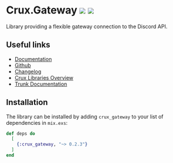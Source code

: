 # Crux.Gateway [![](https://github.com/SpaceEEC/crux_gateway/workflows/Tests/badge.svg?event=push&branch=master)](https://github.com/SpaceEEC/crux_gateway/actions) [![](https://github.com/SpaceEEC/crux_gateway/workflows/Documentation/badge.svg?event=push&branch=master)](https://spaceeec.github.io/crux_gateway)

Library providing a flexible gateway connection to the Discord API.

## Useful links

 - [Documentation](https://hexdocs.pm/crux_gateway/0.2.3/)
 - [Github](https://github.com/SpaceEEC/crux_gateway/)
 - [Changelog](https://github.com/SpaceEEC/crux_gateway/releases/tag/0.2.3/)
 - [Crux Libraries Overview](https://github.com/SpaceEEC/crux)
 - [Trunk Documentation](https://spaceeec.github.io/crux_gateway/)

## Installation

The library can be installed by adding `crux_gateway` to your list of dependencies in `mix.exs`:

```elixir
def deps do
  [
    {:crux_gateway, "~> 0.2.3"}
  ]
end
```
